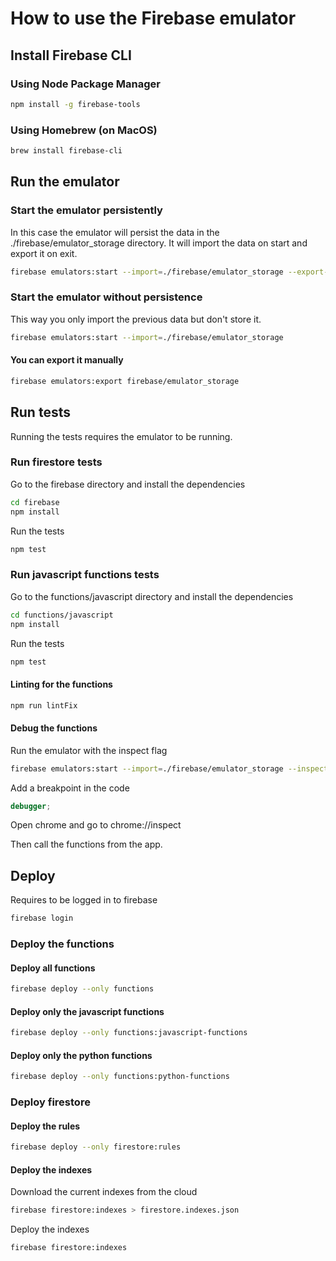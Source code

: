 # How to use the Firebase emulator

## Install Firebase CLI

### Using Node Package Manager

```sh
npm install -g firebase-tools
```

### Using Homebrew (on MacOS)

```sh
brew install firebase-cli
```

## Run the emulator

### Start the emulator persistently

In this case the emulator will persist the data in the ./firebase/emulator_storage directory.
It will import the data on start and export it on exit.

```sh
firebase emulators:start --import=./firebase/emulator_storage --export-on-exit
```

### Start the emulator without persistence

This way you only import the previous data but don't store it.

```sh
firebase emulators:start --import=./firebase/emulator_storage
```

#### You can export it manually

```sh
firebase emulators:export firebase/emulator_storage
```

## Run tests

Running the tests requires the emulator to be running.

### Run firestore tests

Go to the firebase directory and install the dependencies

```sh
cd firebase
npm install
```

Run the tests

```sh
npm test
```

### Run javascript functions tests

Go to the functions/javascript directory and install the dependencies

```sh
cd functions/javascript
npm install
```

Run the tests

```sh
npm test
```

#### Linting for the functions

```sh
npm run lintFix
```

#### Debug the functions

Run the emulator with the inspect flag

```sh
firebase emulators:start --import=./firebase/emulator_storage --inspect-functions
```

Add a breakpoint in the code

```javascript
debugger;
```

Open chrome and go to chrome://inspect

Then call the functions from the app.

## Deploy

Requires to be logged in to firebase

```sh
firebase login
```

### Deploy the functions

#### Deploy all functions

```sh
firebase deploy --only functions
```

#### Deploy only the javascript functions

```sh
firebase deploy --only functions:javascript-functions
```

#### Deploy only the python functions

```sh
firebase deploy --only functions:python-functions
```

### Deploy firestore

#### Deploy the rules

```sh
firebase deploy --only firestore:rules
```

#### Deploy the indexes

Download the current indexes from the cloud

```sh
firebase firestore:indexes > firestore.indexes.json
```

Deploy the indexes

```sh
firebase firestore:indexes
```

